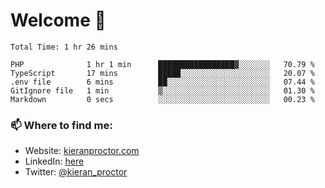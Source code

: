 # Welcome 🦘

<!--START_SECTION:waka-->

```text
Total Time: 1 hr 26 mins

PHP              1 hr 1 min      █████████████████▓░░░░░░░   70.79 %
TypeScript       17 mins         █████░░░░░░░░░░░░░░░░░░░░   20.07 %
.env file        6 mins          ██░░░░░░░░░░░░░░░░░░░░░░░   07.44 %
GitIgnore file   1 min           ▒░░░░░░░░░░░░░░░░░░░░░░░░   01.30 %
Markdown         0 secs          ░░░░░░░░░░░░░░░░░░░░░░░░░   00.23 %
```

<!--END_SECTION:waka-->

### 📫 Where to find me:

-   Website: [kieranproctor.com](https://kieranproctor.com/)
-   LinkedIn: [here](https://www.linkedin.com/in/kieran-proctor-086b5a159/)
-   Twitter: [@kieran_proctor](https://twitter.com/kieran_proctor)
